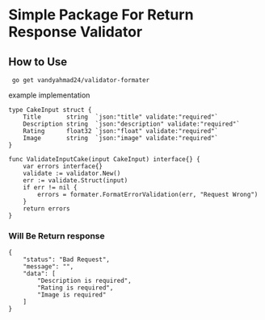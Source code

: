 # Simple Package For Return Response Validator

## How to Use

``  go get vandyahmad24/validator-formater ``

example implementation
```
type CakeInput struct {
	Title       string  `json:"title" validate:"required"`
	Description string  `json:"description" validate:"required"`
	Rating      float32 `json:"float" validate:"required"`
	Image       string  `json:"image" validate:"required"`
}

func ValidateInputCake(input CakeInput) interface{} {
	var errors interface{}
	validate := validator.New()
	err := validate.Struct(input)
	if err != nil {
		errors = formater.FormatErrorValidation(err, "Request Wrong")
	}
	return errors
}

```


### Will Be Return response 
```
{
    "status": "Bad Request",
    "message": "",
    "data": [
        "Description is required",
        "Rating is required",
        "Image is required"
    ]
}

```